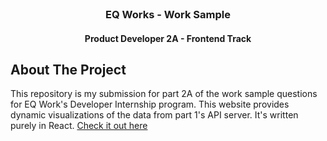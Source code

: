 <br />
<p align="center">

  <h3 align="center">EQ Works - Work Sample</h3>
  <h4 align="center">Product Developer 2A - Frontend Track</h4>

</p>

## About The Project

This repository is my submission for part 2A of the work sample questions for EQ Work's Developer Internship program. This website provides dynamic visualizations of the data from part 1's API server. It's written purely in React. [Check it out here](https://oval-peppermint-mink.glitch.me/)

